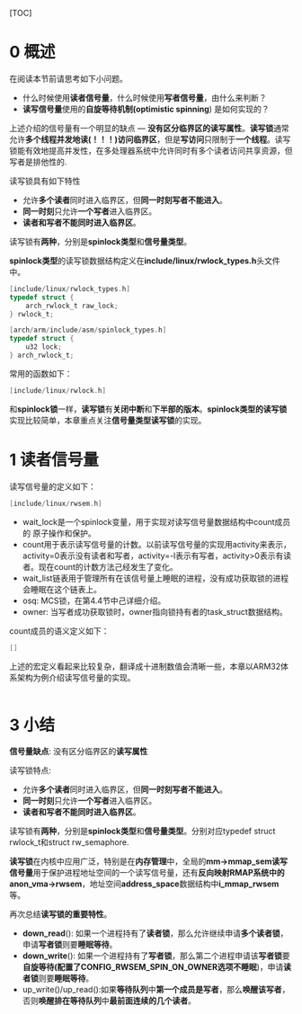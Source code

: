 [TOC]

# 0 概述

在阅读本节前请思考如下小问题。

- 什么时候使用**读者信号量**，什么时候使用**写者信号量**，由什么来判断？
- **读写信号量**使用的**自旋等待机制(optimistic spinning**) 是如何实现的？

上述介绍的信号量有一个明显的缺点 — **没有区分临界区的读写属性**。**读写锁**通常允许**多个线程并发地读(！！！)访问临界区**，但是**写访问**只限制于**一个线程**。读写锁能有效地提高并发性，在多处理器系统中允许同时有多个读者访问共享资源，但写者是排他性的.

读写锁具有如下特性

- 允许**多个读者**同时进入临界区，但**同一时刻写者不能进入**。
- **同一时刻**只允许**一个写者**进入临界区。
- **读者和写者不能同时进入临界区**。

读写锁有**两种**，分别是**spinlock类型**和**信号量类型**。

**spinlock类型**的读写锁数据结构定义在**include/linux/rwlock\_types.h**头文件中。

```c
[include/linux/rwlock_types.h]
typedef struct {
	arch_rwlock_t raw_lock;
} rwlock_t;

[arch/arm/include/asm/spinlock_types.h]
typedef struct {
	u32 lock;
} arch_rwlock_t;
```

常用的函数如下：

```c
[include/linux/rwlock.h]

```

和**spinlock锁**一样，**读写锁**有**关闭中断**和**下半部的版本**。**spinlock类型的读写锁**实现比较简单，本章重点关注**信号量类型读写锁**的实现。

# 1 读者信号量

读写信号量的定义如下：

```c
[include/linux/rwsem.h]

```

- wait\_lock是一个spinlock变量，用于实现对读写信号量数据结构中count成员的
原子操作和保护。
- count用于表示读写信号量的计数。以前读写信号量的实现用activity来表示，activity=0表示没有读者和写者，activity=\-l表示有写者，activity>0表示有读者。现在count的计数方法己经发生了变化。
- wait\_list链表用于管理所有在该信号量上睡眠的进程，没有成功获取锁的进程会睡眠在这个链表上。
- osq: MCS锁，在第4.4节中己详细介绍。
- owner: 当写者成功获取锁时，owner指向锁持有者的task\_struct数据结构。

count成员的语义定义如下：

```c
[]

```

上述的宏定义看起来比较复杂，翻译成十进制数值会清晰一些，本章以ARM32体系架构为例介绍读写信号量的实现。

```c

```


# 3 小结

**信号量缺点**: 没有区分临界区的**读写属性**

读写锁特点:

- 允许**多个读者**同时进入临界区，但**同一时刻写者不能进入**。
- **同一时刻**只允许**一个写者**进入临界区。
- **读者和写者不能同时进入临界区**。

读写锁有**两种**，分别是**spinlock类型**和**信号量类型**。分别对应typedef struct rwlock\_t和struct rw\_semaphore.

**读写锁**在内核中应用广泛，特别是在**内存管理**中，全局的**mm\->mmap\_sem读写信号量**用于保护进程地址空间的一个读写信号量，还有**反向映射RMAP系统中的anon\_vma\->rwsem**，地址空间**address\_space**数据结构中**i\_mmap\_rwsem**等。

再次总结**读写锁的重要特性**。

- **down\_read**(): 如果一个进程持有了**读者锁**，那么允许继续申请**多个读者锁**，申请**写者锁**则要**睡眠等待**。
- **down\_write**(): 如果一个进程持有了**写者锁**，那么第二个进程申请该**写者锁**要**自旋等待(配置了CONFIG\_RWSEM\_SPIN\_ON\_OWNER选项不睡眠**)，申请**读者锁**则要**睡眠等待**。
- up\_write()/up\_read():如果**等待队列**中**第一个成员是写者**，那么**唤醒该写者**，否则**唤醒排在等待队列**中**最前面连续的几个读者**。